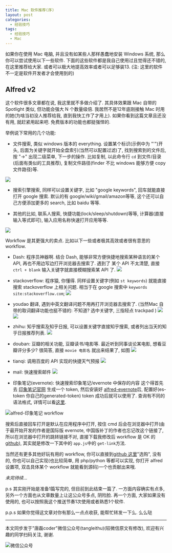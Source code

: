```yaml
---
title: Mac 软件推荐(序)
layout: post
categories:
  - 经验技巧
tags:
  - 经验技巧
  - Mac
---
```


如果你在使用 Mac 电脑, 并且没有如某些人那样愚蠢地安装 Windows 系统, 那么你可以尝试使用以下一些软件. 下面的这些软件都是我自己使用过且觉得还不错的, 在这里推荐给大家.  或者可以极大地提高效率或者可以足够装13. (注: 这里的软件不一定是软件开发者才会使用到的)

##  Alfred v2

这个软件很多文章都在说, 我这里就不多做介绍了. 其具体效果跟 Mac 自带的 Spotlight 类似, 但功能会强大 N 个数量级倍. 我居然不是12年底刚接触 Mac 时用的她(为啥当初没人推荐给我, 直到我快工作了才用上). 如果你看到这篇文章且还没有用, 就赶紧用起来吧. 免费版本的功能也都挺强悍的. 

举例说下常用的几个功能:  

- 文件搜索, 类似 windows 版本的 everything. 设置某个标识(示例中为 "'")开头, 后面为关键字就开始全盘索引(当然可以配置过滤)了, 找到搜索到的文件后, 按 "->" 出现二级菜单, 下一步的操作. 比如复制, 以此命令行 `cd` 到文件/目录(后面有类似的工具推荐), 复制文件路径(finder 不比 windows 能够方便 copy 文件路径)等.

![](/resources/app-in-mac/alfred-file-search.png)

- 搜索引擎搜索, 同样可以设置关键字, 比如 "google keywords", 回车就能直接打开 google 搜索. 默认的有 google/wiki/gmail/amazon等等, 这个还可以自己方便添加更多的 search, 比如 baidu 等等. 

- 其他的比如, 联系人搜索, 快捷功能(lock/sleep/shutdown)等等, 计算器(直接输入等式即可), 输入应用名称快速打开应用等等.

![](/resources/app-in-mac/alfred-quick-search.png)

Workflow 是其更强大的卖点. 比如以下一些或者极其高效或者很有意思的 workflow. 

- Dash: 程序员神器啊. 结合 Dash, 能够非常方便快捷地搜索某种语言的某个 API, 再也不用边写边打开浏览器去搜索了. 遇到了 某个 API 不太清楚, 直接 `ctrl + blank` 输入关键字就直接模糊搜索某 API 了.
![](/resources/app-in-mac/dash.png)
- stackoverflow: 程序猿, 你懂得. 同样设置关键字(例如 `st keywords`) 就能直接搜索 stackoverflow 上相关问题. 相当于在 google 搜索中 `keywords site:stackoverflow.com`;
![](/resources/app-in-mac/alfred-st.png)

- youdao 翻译, 遇到中英文翻译问题不用再打开浏览器去搜索了. (当然Mac 自带的取词翻译功能也挺不错的: 不知道? 选中关键字, 三指轻点 trackpad )
![](/resources/app-in-mac/youdao.png)
![](/resources/app-in-mac/mac-translate-trackpad.png)
- zhihu: 知乎搜索及知乎日报, 可以设置关键字直接知乎搜索, 或者列出当天的知乎日报推荐列表.
![](/resources/app-in-mac/zhihu-daily.png)
- douban: 豆瓣的相关功能, 豆瓣读书/电影等.  最近听到同事谈论某电影, 想看豆瓣评分多少? 很简答, 直接 `movie 电影名` 就出来结果了, 如图
![](/resources/app-in-mac/douban-movie.png)
- tianqi: 调用百度的 API 实现的快捷天气预报
![](/resources/app-in-mac/baidu-tianqi.png)
- mail: 快速搜索邮件
![](/resources/app-in-mac/mail.png)
- 印象笔记(evernote): 快速搜索印象笔记/evernote 中保存的内容
这个得首先去 [印象笔记官网](https://app.yinxiang.com/api/DeveloperToken.action) 生成一个 token, 然后安装好 [alfred-evernote](https://github.com/tl3shi/alfred-evernote)后, 配置好(es-token 你自己的generated-token) token 成功后就可以使用了. 查询有不同的语法格式, 详情可以看[这里](https://dev.evernote.com/doc/articles/search_grammar.php). 

![alfred-印象笔记 workflow](/resources/app-in-mac/alfred-es-search.png)

搜索后直接回车打开是默认在应用程序中打开, 按住 cmd 后会在浏览器中打开(由于最开始开发的作者是国际版 evernote, 中国版补丁的作者也忘记改这个链接了, 所以在浏览器中打开的跳转链接不对, 直接下载我修改后 workflow 是 OK 的 [github](https://github.com/tl3shi/alfred-evernote)), 其实就是修改一下其中的 `app.js`中的 `get-link`方法.

当然还有更多其他好玩有用的 workflow, 你可以直接到[github 这里](https://github.com/hzlzh/AlfredWorkflow.com)"选购", 没有的, 你也可以自己实现(也比较简单, 用 php/python 等都可以实现, 你打开 alfred 设置项, 双击具体某个 workflow 就能看到源码)一个也贡献出来哦. 


*未完待续*...

p.s 其实刚开始是准备1篇写完的, 但目前到此结束一篇了. 一方面内容确实有点多, 另外一个方面也从文章数量上让这公众号多点, 阴险脸.  再一个方面, 大家如果没有使用的, 也可以按照我这个推送节奏1次使用或者熟悉1个软件. 

p.p.s 如果你觉得这文章对你有那么一点点收获, 能帮忙转发一下么. 么么哒 

-----
本文同步发于"唐磊coder"微信公众号(tangleithu)(较微信原文有修改), 欢迎有兴趣的同学扫码关注, 谢谢.

![微信公众号](/resources/wechat-tangleithu.jpg)